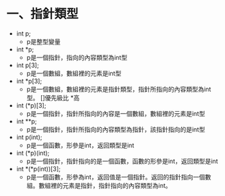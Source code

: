一、指針類型   
==========================================  
* int p;  
  * p是整型變量  
* int *p;  
  * p是一個指針，指向的內容類型為int型  
* int p[3];
  * p是一個數組，數組裡的元素是int型  
* int *p[3];
  * p是一個數組，數組裡的元素是指針類型，指針所指向的內容類型為int型。 []優先級比 *高  
* int (*p)[3];
  * p是一個指針，指針所指向的內容是一個數組，數組裡的元素是int型  
* int **p;
  * p是一個指針，指針所指向的內容類型為指針，該指針指向的是int型  
* int p(int);
  * p是一個函數，形參是int，返回類型是int  
* int (*p)(int);
  * p是一個指針，指針指向的是一個函數，函數的形參是int，返回類型是int  
* int *(*p(int))[3];
  * p是一個函數，形參為int，返回值是一個指針。返回的指針指向一個數組。數組裡的元素是指針，指針指向的內容類型為int。  
